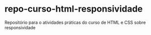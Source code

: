 # repo-curso-html-responsividade
Repositório para o atividades práticas do curso de HTML e CSS sobre responsividade
